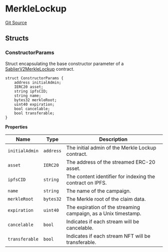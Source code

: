# MerkleLockup

[Git Source](https://github.com/sablier-labs/v2-periphery/blob/a3131838ec731b38b1e2e03735fba874ab66f5e2/src/types/DataTypes.sol)

## Structs

### ConstructorParams

Struct encapsulating the base constructor parameter of a
[SablierV2MerkleLockup](/docs/contracts/v2/reference/periphery/contract.SablierV2MerkleLockup.md) contract.

```solidity
struct ConstructorParams {
    address initialAdmin;
    IERC20 asset;
    string ipfsCID;
    string name;
    bytes32 merkleRoot;
    uint40 expiration;
    bool cancelable;
    bool transferable;
}
```

**Properties**

| Name           | Type      | Description                                                    |
| -------------- | --------- | -------------------------------------------------------------- |
| `initialAdmin` | `address` | The initial admin of the Merkle Lockup contract.               |
| `asset`        | `IERC20`  | The address of the streamed ERC-20 asset.                      |
| `ipfsCID`      | `string`  | The content identifier for indexing the contract on IPFS.      |
| `name`         | `string`  | The name of the campaign.                                      |
| `merkleRoot`   | `bytes32` | The Merkle root of the claim data.                             |
| `expiration`   | `uint40`  | The expiration of the streaming campaign, as a Unix timestamp. |
| `cancelable`   | `bool`    | Indicates if each stream will be cancelable.                   |
| `transferable` | `bool`    | Indicates if each stream NFT will be transferable.             |
